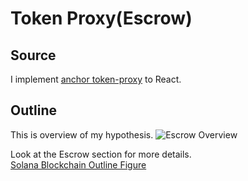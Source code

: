 # Token Proxy(Escrow)
## Source
I implement [anchor token-proxy](https://github.com/project-serum/anchor/tree/a604f8595c875a23b8e13c8569577d6a6b1c79bd/tests/spl/token-proxy) to React.  


## Outline
This is overview of my hypothesis.
![Escrow Overview](https://github.com/256hax/solana-anchor-react-minimal-example/blob/main/docs/screenshot/escrow-overview.png?raw=true)

Look at the Escrow section for more details.  
[Solana Blockchain Outline Figure](https://github.com/256hax/solana-anchor-react-minimal-example/blob/main/docs/Solana_Blockchain_Outline_Figure.pptx)
